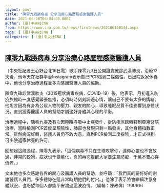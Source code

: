 ```yaml
---
layout: post
title: "陳零九戰勝病毒 分享治療心路歷程感謝醫護人員"
date: 2021-06-16T06:04:03.000Z
author: (臺)中央社CNA
from: https://www.cna.com.tw/news/firstnews/202106160144.aspx
tags: [ (臺)中央社CNA ]
categories: [ (臺)中央社CNA ]
---
```

<!--1623823443000-->
[陳零九戰勝病毒 分享治療心路歷程感謝醫護人員](https://www.cna.com.tw/news/firstnews/202106160144.aspx)
------

<div>
<div></div><div class="paragraph"><p>（中央社記者王心妤台北16日電）歌手陳零九3日公開證實確診武漢肺炎，治療12天後，他今天在社群平台Instagram表示自己PCR檢測二採陰性，已出院返家休養中，他也分享治療過程並多次感謝醫護人員的協助。</p><p>陳零九確診武漢肺炎（2019冠狀病毒疾病，COVID-19）後，他表示，月初進入防疫旅館時一度感覺緊張無措，必須時時刻刻調適心情，讓自己不要有太多的情緒。他坦言因為有身為公眾人物的壓力、親友的關心，導致睡眠品質不佳影響到身體狀況，直到獲得醫護人員的幫助才調適好身體與心理的平衡。</p><p>治療過程中，陳零九提及有次因睡眠呼吸中止症發作，從防疫旅館轉移到亞東醫院治療，當時檢測PCR首度呈現陰性，肺部也發現只剩一點發炎，其他身體指數正常。雖然病況好轉，醫護人員仍不敢大意，直到PCR檢測二度採陰，才正式得到可出院返家休養的許可。</p><p>回想起這段過程，陳零九表示，「這個病毒不只在生理攻擊你，連你心靈也不會放過，非常的狡猾，症狀也千變萬化，真的再次提醒大家要注意防疫，千萬不要心存僥倖。」</p><p>文末他也多次感謝各界的關心及醫護人員的幫助，並呼籲：「我們真的要好好的謝謝醫護人員們，多多體諒在這非常時期他們的付出。」他除了表示將會繼續注意身體狀況，也盼望每個人都能平安渡過這波疫情。（編輯：陳政偉）1100616</p></div>
</div>
